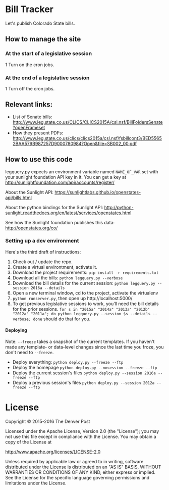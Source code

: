 # Bill Tracker
Let's publish Colorado State bills.

## How to manage the site

### At the start of a legislative session
1 Turn on the cron jobs.

### At the end of a legislative session
1 Turn off the cron jobs.

## Relevant links:
- List of Senate bills: http://www.leg.state.co.us/CLICS/CLICS2015A/csl.nsf/BillFoldersSenate?openFrameset
- How they present PDFs: http://www.leg.state.co.us/clics/clics2015a/csl.nsf/fsbillcont3/BED55652BAA579B987257D9000780984?Open&file=SB002_00.pdf

## How to use this code
legquery.py expects an environment variable named `NAME_OF_VAR` set with your sunlight foundation API key in it. You can get a key at http://sunlightfoundation.com/api/accounts/register/

About the Sunlight API: https://sunlightlabs.github.io/openstates-api/bills.html

About the python bindings for the Sunlight API: http://python-sunlight.readthedocs.org/en/latest/services/openstates.html

See how the Sunlight foundation publishes this data: http://openstates.org/co/

### Setting up a dev environment
Here's the third draft of instructions:

1. Check out / update the repo.
2. Create a virtual environtment, activate it.
3. Download the project requirements: `pip install -r requirements.txt`
4. Download all the bills: `python legquery.py --verbose`
5. Download the bill details for the current session: `python legquery.py --session 2016a --details`
6. Open a new terminal window, cd to the project, activate the virtualenv
7. `python runserver.py`, then open up http://localhost:5000/
8. To get previous legislative sessions to work, you'll need the bill details for the prior sessions. `for s in "2015a" "2014a" "2013a" "2012b" "2012a" "2011a"; do python legquery.py --session $s --details --verbose; done` should do that for you.

#### Deploying

Note: `--freeze` takes a snapshot of the current templates. If you haven't made any template- or data-level changes since the last time you froze, you don't need to `--freeze`.

* Deploy everything: `python deploy.py --freeze --ftp`
* Deploy the homepage `python deploy.py --nosession --freeze --ftp`
* Deploy the current session's files `python deploy.py --session 2016a --freeze --ftp`
* Deploy a previous session's files `python deploy.py --session 2012a --freeze --ftp`

# License
Copyright © 2015-2016 The Denver Post

Licensed under the Apache License, Version 2.0 (the "License"); you may not use
this file except in compliance with the License. You may obtain a copy of the
License at

http://www.apache.org/licenses/LICENSE-2.0

Unless required by applicable law or agreed to in writing, software distributed
under the License is distributed on an "AS IS" BASIS, WITHOUT WARRANTIES OR
CONDITIONS OF ANY KIND, either express or implied. See the License for the
specific language governing permissions and limitations under the License.

